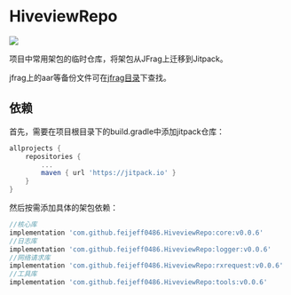 # HiveviewRepo
[![](https://jitpack.io/v/feijeff0486/HiveviewRepo.svg)](https://jitpack.io/#feijeff0486/HiveviewRepo)

项目中常用架包的临时仓库，将架包从JFrag上迁移到Jitpack。

jfrag上的aar等备份文件可在[jfrag目录](https://github.com/feijeff0486/HiveviewRepo/tree/main/jfrag)下查找。

## 依赖
首先，需要在项目根目录下的build.gradle中添加jitpack仓库：
```groovy
allprojects {
    repositories {
        ...
        maven { url 'https://jitpack.io' }
    }
}
```

然后按需添加具体的架包依赖：
```groovy
//核心库
implementation 'com.github.feijeff0486.HiveviewRepo:core:v0.0.6'
//日志库
implementation 'com.github.feijeff0486.HiveviewRepo:logger:v0.0.6'
//网络请求库
implementation 'com.github.feijeff0486.HiveviewRepo:rxrequest:v0.0.6'
//工具库
implementation 'com.github.feijeff0486.HiveviewRepo:tools:v0.0.6'
```